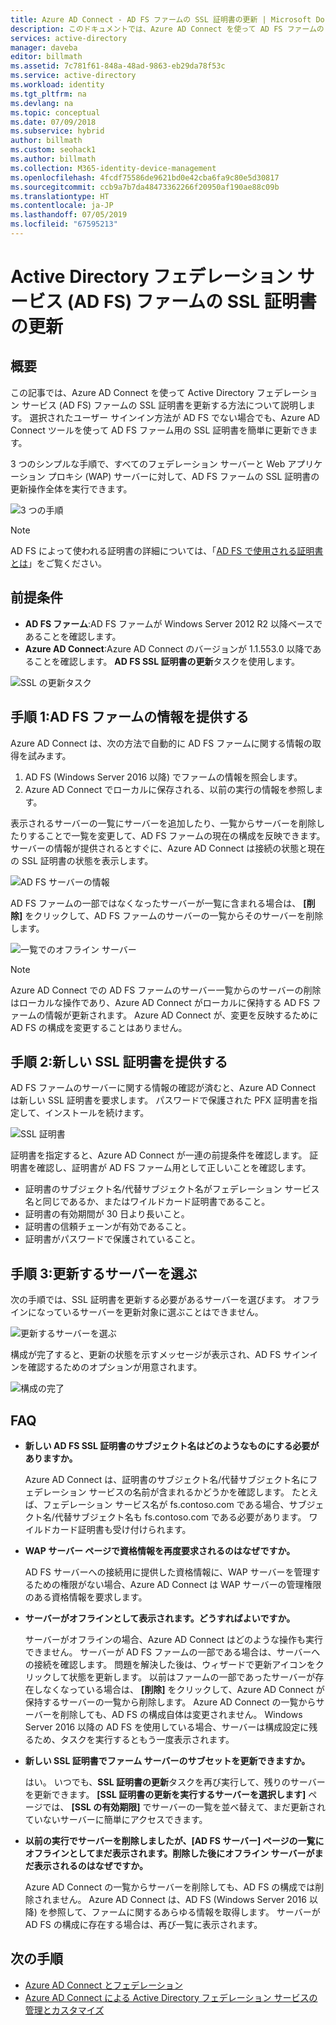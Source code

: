 ```yaml
---
title: Azure AD Connect - AD FS ファームの SSL 証明書の更新 | Microsoft Docs
description: このドキュメントでは、Azure AD Connect を使って AD FS ファームの SSL 証明書を更新する手順について詳しく説明します。
services: active-directory
manager: daveba
editor: billmath
ms.assetid: 7c781f61-848a-48ad-9863-eb29da78f53c
ms.service: active-directory
ms.workload: identity
ms.tgt_pltfrm: na
ms.devlang: na
ms.topic: conceptual
ms.date: 07/09/2018
ms.subservice: hybrid
author: billmath
ms.custom: seohack1
ms.author: billmath
ms.collection: M365-identity-device-management
ms.openlocfilehash: 4fcdf75586de9621bd0e42cba6fa9c80e5d30817
ms.sourcegitcommit: ccb9a7b7da48473362266f20950af190ae88c09b
ms.translationtype: HT
ms.contentlocale: ja-JP
ms.lasthandoff: 07/05/2019
ms.locfileid: "67595213"
---
```

# <a name="update-the-ssl-certificate-for-an-active-directory-federation-services-ad-fs-farm"></a>Active Directory フェデレーション サービス (AD FS) ファームの SSL 証明書の更新

## <a name="overview"></a>概要
この記事では、Azure AD Connect を使って Active Directory フェデレーション サービス (AD FS) ファームの SSL 証明書を更新する方法について説明します。 選択されたユーザー サインイン方法が AD FS でない場合でも、Azure AD Connect ツールを使って AD FS ファーム用の SSL 証明書を簡単に更新できます。

3 つのシンプルな手順で、すべてのフェデレーション サーバーと Web アプリケーション プロキシ (WAP) サーバーに対して、AD FS ファームの SSL 証明書の更新操作全体を実行できます。

![3 つの手順](./media/how-to-connect-fed-ssl-update/threesteps.png)


>[!NOTE]
>AD FS によって使われる証明書の詳細については、「[AD FS で使用される証明書とは](https://technet.microsoft.com/library/cc730660.aspx)」をご覧ください。

## <a name="prerequisites"></a>前提条件

* **AD FS ファーム**:AD FS ファームが Windows Server 2012 R2 以降ベースであることを確認します。
* **Azure AD Connect**:Azure AD Connect のバージョンが 1.1.553.0 以降であることを確認します。 **AD FS SSL 証明書の更新**タスクを使用します。

![SSL の更新タスク](./media/how-to-connect-fed-ssl-update/updatessltask.png)

## <a name="step-1-provide-ad-fs-farm-information"></a>手順 1:AD FS ファームの情報を提供する

Azure AD Connect は、次の方法で自動的に AD FS ファームに関する情報の取得を試みます。
1. AD FS (Windows Server 2016 以降) でファームの情報を照会します。
2. Azure AD Connect でローカルに保存される、以前の実行の情報を参照します。

表示されるサーバーの一覧にサーバーを追加したり、一覧からサーバーを削除したりすることで一覧を変更して、AD FS ファームの現在の構成を反映できます。 サーバーの情報が提供されるとすぐに、Azure AD Connect は接続の状態と現在の SSL 証明書の状態を表示します。

![AD FS サーバーの情報](./media/how-to-connect-fed-ssl-update/adfsserverinfo.png)

AD FS ファームの一部ではなくなったサーバーが一覧に含まれる場合は、 **[削除]** をクリックして、AD FS ファームのサーバーの一覧からそのサーバーを削除します。

![一覧でのオフライン サーバー](./media/how-to-connect-fed-ssl-update/offlineserverlist.png)

>[!NOTE]
> Azure AD Connect での AD FS ファームのサーバー一覧からのサーバーの削除はローカルな操作であり、Azure AD Connect がローカルに保持する AD FS ファームの情報が更新されます。 Azure AD Connect が、変更を反映するために AD FS の構成を変更することはありません。    

## <a name="step-2-provide-a-new-ssl-certificate"></a>手順 2:新しい SSL 証明書を提供する

AD FS ファームのサーバーに関する情報の確認が済むと、Azure AD Connect は新しい SSL 証明書を要求します。 パスワードで保護された PFX 証明書を指定して、インストールを続けます。

![SSL 証明書](./media/how-to-connect-fed-ssl-update/certificate.png)

証明書を指定すると、Azure AD Connect が一連の前提条件を確認します。 証明書を確認し、証明書が AD FS ファーム用として正しいことを確認します。

-   証明書のサブジェクト名/代替サブジェクト名がフェデレーション サービス名と同じであるか、またはワイルドカード証明書であること。
-   証明書の有効期間が 30 日より長いこと。
-   証明書の信頼チェーンが有効であること。
-   証明書がパスワードで保護されていること。

## <a name="step-3-select-servers-for-the-update"></a>手順 3:更新するサーバーを選ぶ

次の手順では、SSL 証明書を更新する必要があるサーバーを選びます。 オフラインになっているサーバーを更新対象に選ぶことはできません。

![更新するサーバーを選ぶ](./media/how-to-connect-fed-ssl-update/selectservers.png)

構成が完了すると、更新の状態を示すメッセージが表示され、AD FS サインインを確認するためのオプションが用意されます。

![構成の完了](./media/how-to-connect-fed-ssl-update/configurecomplete.png)   

## <a name="faqs"></a>FAQ

* **新しい AD FS SSL 証明書のサブジェクト名はどのようなものにする必要がありますか。**

    Azure AD Connect は、証明書のサブジェクト名/代替サブジェクト名にフェデレーション サービスの名前が含まれるかどうかを確認します。 たとえば、フェデレーション サービス名が fs.contoso.com である場合、サブジェクト名/代替サブジェクト名も fs.contoso.com である必要があります。  ワイルドカード証明書も受け付けられます。

* **WAP サーバー ページで資格情報を再度要求されるのはなぜですか。**

    AD FS サーバーへの接続用に提供した資格情報に、WAP サーバーを管理するための権限がない場合、Azure AD Connect は WAP サーバーの管理権限のある資格情報を要求します。

* **サーバーがオフラインとして表示されます。どうすればよいですか。**

    サーバーがオフラインの場合、Azure AD Connect はどのような操作も実行できません。 サーバーが AD FS ファームの一部である場合は、サーバーへの接続を確認します。 問題を解決した後は、ウィザードで更新アイコンをクリックして状態を更新します。 以前はファームの一部であったサーバーが存在しなくなっている場合は、 **[削除]** をクリックして、Azure AD Connect が保持するサーバーの一覧から削除します。 Azure AD Connect の一覧からサーバーを削除しても、AD FS の構成自体は変更されません。 Windows Server 2016 以降の AD FS を使用している場合、サーバーは構成設定に残るため、タスクを実行するともう一度表示されます。

* **新しい SSL 証明書でファーム サーバーのサブセットを更新できますか。**

    はい。 いつでも、**SSL 証明書の更新**タスクを再び実行して、残りのサーバーを更新できます。 **[SSL 証明書の更新を実行するサーバーを選択します]** ページでは、 **[SSL の有効期限]** でサーバーの一覧を並べ替えて、まだ更新されていないサーバーに簡単にアクセスできます。

* **以前の実行でサーバーを削除しましたが、[AD FS サーバー] ページの一覧にオフラインとしてまだ表示されます。削除した後にオフライン サーバーがまだ表示されるのはなぜですか。**

    Azure AD Connect の一覧からサーバーを削除しても、AD FS の構成では削除されません。 Azure AD Connect は、AD FS (Windows Server 2016 以降) を参照して、ファームに関するあらゆる情報を取得します。 サーバーが AD FS の構成に存在する場合は、再び一覧に表示されます。  

## <a name="next-steps"></a>次の手順

- [Azure AD Connect とフェデレーション](how-to-connect-fed-whatis.md)
- [Azure AD Connect による Active Directory フェデレーション サービスの管理とカスタマイズ](how-to-connect-fed-management.md)

